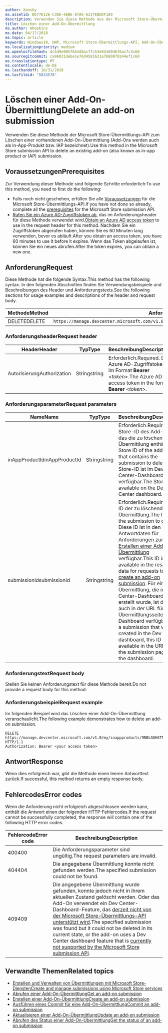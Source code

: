 ```yaml
---
author: Xansky
ms.assetid: D677E126-C3D6-46B6-87A5-6237EBEDF1A9
description: Verwenden Sie diese Methode aus der Microsoft Store-Übermittlungs-API zum Löschen einer vorhandenen Add-On-Übermittlung.
title: Löschen einer Add-On-Übermittlung
ms.author: mhopkins
ms.date: 04/17/2018
ms.topic: article
keywords: Windows10, UWP, Microsoft Store-Übermittlungs-API, Add-On-Übermittlung, löschen, In-App-Produkt, IAP
ms.localizationpriority: medium
ms.openlocfilehash: 4c5d9e905f6b3d8acffc53e943d946f6ac7c3c68
ms.sourcegitcommit: ca96031debe1e76d4501621a7680079244ef1c60
ms.translationtype: MT
ms.contentlocale: de-DE
ms.lasthandoff: 10/31/2018
ms.locfileid: "5833578"
---
```

# <a name="delete-an-add-on-submission"></a><span data-ttu-id="fbcbf-104">Löschen einer Add-On-Übermittlung</span><span class="sxs-lookup"><span data-stu-id="fbcbf-104">Delete an add-on submission</span></span>

<span data-ttu-id="fbcbf-105">Verwenden Sie diese Methode der Microsoft Store-Übermittlungs-API zum Löschen einer vorhandenen Add-On-Übermittlung (Add-Ons werden auch als In-App-Produkt bzw. IAP bezeichnet).</span><span class="sxs-lookup"><span data-stu-id="fbcbf-105">Use this method in the Microsoft Store submission API to delete an existing add-on (also known as in-app product or IAP) submission.</span></span>

## <a name="prerequisites"></a><span data-ttu-id="fbcbf-106">Voraussetzungen</span><span class="sxs-lookup"><span data-stu-id="fbcbf-106">Prerequisites</span></span>

<span data-ttu-id="fbcbf-107">Zur Verwendung dieser Methode sind folgende Schritte erforderlich:</span><span class="sxs-lookup"><span data-stu-id="fbcbf-107">To use this method, you need to first do the following:</span></span>

* <span data-ttu-id="fbcbf-108">Falls noch nicht geschehen, erfüllen Sie alle [Voraussetzungen](create-and-manage-submissions-using-windows-store-services.md#prerequisites) für die Microsoft Store-Übermittlungs-API.</span><span class="sxs-lookup"><span data-stu-id="fbcbf-108">If you have not done so already, complete all the [prerequisites](create-and-manage-submissions-using-windows-store-services.md#prerequisites) for the Microsoft Store submission API.</span></span>
* <span data-ttu-id="fbcbf-109">[Rufen Sie ein Azure AD-Zugriffstoken ab](create-and-manage-submissions-using-windows-store-services.md#obtain-an-azure-ad-access-token), das im Anforderungsheader für diese Methode verwendet wird.</span><span class="sxs-lookup"><span data-stu-id="fbcbf-109">[Obtain an Azure AD access token](create-and-manage-submissions-using-windows-store-services.md#obtain-an-azure-ad-access-token) to use in the request header for this method.</span></span> <span data-ttu-id="fbcbf-110">Nachdem Sie ein Zugriffstoken abgerufen haben, können Sie es 60 Minuten lang verwenden, bevor es abläuft.</span><span class="sxs-lookup"><span data-stu-id="fbcbf-110">After you obtain an access token, you have 60 minutes to use it before it expires.</span></span> <span data-ttu-id="fbcbf-111">Wenn das Token abgelaufen ist, können Sie ein neues abrufen.</span><span class="sxs-lookup"><span data-stu-id="fbcbf-111">After the token expires, you can obtain a new one.</span></span>

## <a name="request"></a><span data-ttu-id="fbcbf-112">Anforderung</span><span class="sxs-lookup"><span data-stu-id="fbcbf-112">Request</span></span>

<span data-ttu-id="fbcbf-113">Diese Methode hat die folgende Syntax.</span><span class="sxs-lookup"><span data-stu-id="fbcbf-113">This method has the following syntax.</span></span> <span data-ttu-id="fbcbf-114">In den folgenden Abschnitten finden Sie Verwendungsbeispiele und Beschreibungen des Header und Anforderungstexts.</span><span class="sxs-lookup"><span data-stu-id="fbcbf-114">See the following sections for usage examples and descriptions of the header and request body.</span></span>

| <span data-ttu-id="fbcbf-115">Methode</span><span class="sxs-lookup"><span data-stu-id="fbcbf-115">Method</span></span> | <span data-ttu-id="fbcbf-116">Anforderungs-URI</span><span class="sxs-lookup"><span data-stu-id="fbcbf-116">Request URI</span></span>                                                      |
|--------|------------------------------------------------------------------|
| <span data-ttu-id="fbcbf-117">DELETE</span><span class="sxs-lookup"><span data-stu-id="fbcbf-117">DELETE</span></span>    | ```https://manage.devcenter.microsoft.com/v1.0/my/inappproducts/{inAppProductId}/submissions/{submissionId}``` |


### <a name="request-header"></a><span data-ttu-id="fbcbf-118">Anforderungsheader</span><span class="sxs-lookup"><span data-stu-id="fbcbf-118">Request header</span></span>

| <span data-ttu-id="fbcbf-119">Header</span><span class="sxs-lookup"><span data-stu-id="fbcbf-119">Header</span></span>        | <span data-ttu-id="fbcbf-120">Typ</span><span class="sxs-lookup"><span data-stu-id="fbcbf-120">Type</span></span>   | <span data-ttu-id="fbcbf-121">Beschreibung</span><span class="sxs-lookup"><span data-stu-id="fbcbf-121">Description</span></span>                                                                 |
|---------------|--------|-----------------------------------------------------------------------------|
| <span data-ttu-id="fbcbf-122">Autorisierung</span><span class="sxs-lookup"><span data-stu-id="fbcbf-122">Authorization</span></span> | <span data-ttu-id="fbcbf-123">String</span><span class="sxs-lookup"><span data-stu-id="fbcbf-123">string</span></span> | <span data-ttu-id="fbcbf-124">Erforderlich.</span><span class="sxs-lookup"><span data-stu-id="fbcbf-124">Required.</span></span> <span data-ttu-id="fbcbf-125">Das Azure AD-Zugriffstoken im Format **Bearer** &lt;*token*&gt;.</span><span class="sxs-lookup"><span data-stu-id="fbcbf-125">The Azure AD access token in the form **Bearer** &lt;*token*&gt;.</span></span> |


### <a name="request-parameters"></a><span data-ttu-id="fbcbf-126">Anforderungsparameter</span><span class="sxs-lookup"><span data-stu-id="fbcbf-126">Request parameters</span></span>

| <span data-ttu-id="fbcbf-127">Name</span><span class="sxs-lookup"><span data-stu-id="fbcbf-127">Name</span></span>        | <span data-ttu-id="fbcbf-128">Typ</span><span class="sxs-lookup"><span data-stu-id="fbcbf-128">Type</span></span>   | <span data-ttu-id="fbcbf-129">Beschreibung</span><span class="sxs-lookup"><span data-stu-id="fbcbf-129">Description</span></span>                                                                 |
|---------------|--------|-----------------------------------------------------------------------------|
| <span data-ttu-id="fbcbf-130">inAppProductId</span><span class="sxs-lookup"><span data-stu-id="fbcbf-130">inAppProductId</span></span> | <span data-ttu-id="fbcbf-131">String</span><span class="sxs-lookup"><span data-stu-id="fbcbf-131">string</span></span> | <span data-ttu-id="fbcbf-132">Erforderlich.</span><span class="sxs-lookup"><span data-stu-id="fbcbf-132">Required.</span></span> <span data-ttu-id="fbcbf-133">Die Store-ID des Add-Ons, das die zu löschende Übermittlung enthält.</span><span class="sxs-lookup"><span data-stu-id="fbcbf-133">The Store ID of the add-on that contains the submission to delete.</span></span> <span data-ttu-id="fbcbf-134">Die Store-ID ist im Dev Center-Dashboard verfügbar.</span><span class="sxs-lookup"><span data-stu-id="fbcbf-134">The Store ID is available on the Dev Center dashboard.</span></span>  |
| <span data-ttu-id="fbcbf-135">submissionId</span><span class="sxs-lookup"><span data-stu-id="fbcbf-135">submissionId</span></span> | <span data-ttu-id="fbcbf-136">String</span><span class="sxs-lookup"><span data-stu-id="fbcbf-136">string</span></span> | <span data-ttu-id="fbcbf-137">Erforderlich.</span><span class="sxs-lookup"><span data-stu-id="fbcbf-137">Required.</span></span> <span data-ttu-id="fbcbf-138">Die ID der zu löschenden Übermittlung.</span><span class="sxs-lookup"><span data-stu-id="fbcbf-138">The ID of the submission to delete.</span></span> <span data-ttu-id="fbcbf-139">Diese ID ist in den Antwortdaten für Anforderungen zum [Erstellen einer Add-On-Übermittlung](create-an-add-on-submission.md) verfügbar.</span><span class="sxs-lookup"><span data-stu-id="fbcbf-139">This ID is available in the response data for requests to [create an add-on submission](create-an-add-on-submission.md).</span></span> <span data-ttu-id="fbcbf-140">Für eine Übermittlung, die im Dev Center-Dashboard erstellt wurde, ist diese ID auch in der URL für die Übermittlungsseite im Dashboard verfügbar.</span><span class="sxs-lookup"><span data-stu-id="fbcbf-140">For a submission that was created in the Dev Center dashboard, this ID is also available in the URL for the submission page in the dashboard.</span></span>  |


### <a name="request-body"></a><span data-ttu-id="fbcbf-141">Anforderungstext</span><span class="sxs-lookup"><span data-stu-id="fbcbf-141">Request body</span></span>

<span data-ttu-id="fbcbf-142">Stellen Sie keinen Anforderungstext für diese Methode bereit.</span><span class="sxs-lookup"><span data-stu-id="fbcbf-142">Do not provide a request body for this method.</span></span>


### <a name="request-example"></a><span data-ttu-id="fbcbf-143">Anforderungsbeispiel</span><span class="sxs-lookup"><span data-stu-id="fbcbf-143">Request example</span></span>

<span data-ttu-id="fbcbf-144">Im folgenden Beispiel wird das Löschen einer Add-On-Übermittlung veranschaulicht.</span><span class="sxs-lookup"><span data-stu-id="fbcbf-144">The following example demonstrates how to delete an add-on submission.</span></span>

```
DELETE https://manage.devcenter.microsoft.com/v1.0/my/inappproducts/9NBLGGH4TNMP/submissions/1152921504621230023 HTTP/1.1
Authorization: Bearer <your access token>
```

## <a name="response"></a><span data-ttu-id="fbcbf-145">Antwort</span><span class="sxs-lookup"><span data-stu-id="fbcbf-145">Response</span></span>

<span data-ttu-id="fbcbf-146">Wenn dies erfolgreich war, gibt die Methode einen leeren Antworttext zurück.</span><span class="sxs-lookup"><span data-stu-id="fbcbf-146">If successful, this method returns an empty response body.</span></span>

## <a name="error-codes"></a><span data-ttu-id="fbcbf-147">Fehlercodes</span><span class="sxs-lookup"><span data-stu-id="fbcbf-147">Error codes</span></span>

<span data-ttu-id="fbcbf-148">Wenn die Anforderung nicht erfolgreich abgeschlossen werden kann, enthält die Antwort einen der folgenden HTTP-Fehlercodes.</span><span class="sxs-lookup"><span data-stu-id="fbcbf-148">If the request cannot be successfully completed, the response will contain one of the following HTTP error codes.</span></span>

| <span data-ttu-id="fbcbf-149">Fehlercode</span><span class="sxs-lookup"><span data-stu-id="fbcbf-149">Error code</span></span> |  <span data-ttu-id="fbcbf-150">Beschreibung</span><span class="sxs-lookup"><span data-stu-id="fbcbf-150">Description</span></span>   |
|--------|------------------|
| <span data-ttu-id="fbcbf-151">400</span><span class="sxs-lookup"><span data-stu-id="fbcbf-151">400</span></span>  | <span data-ttu-id="fbcbf-152">Die Anforderungsparameter sind ungültig.</span><span class="sxs-lookup"><span data-stu-id="fbcbf-152">The request parameters are invalid.</span></span> |
| <span data-ttu-id="fbcbf-153">404</span><span class="sxs-lookup"><span data-stu-id="fbcbf-153">404</span></span>  | <span data-ttu-id="fbcbf-154">Die angegebene Übermittlung konnte nicht gefunden werden.</span><span class="sxs-lookup"><span data-stu-id="fbcbf-154">The specified submission could not be found.</span></span> |
| <span data-ttu-id="fbcbf-155">409</span><span class="sxs-lookup"><span data-stu-id="fbcbf-155">409</span></span>  | <span data-ttu-id="fbcbf-156">Die angegebene Übermittlung wurde gefunden, konnte jedoch nicht in ihrem aktuellen Zustand gelöscht werden. Oder das Add-On verwendet ein Dev Center-Dashboard-Feature, das [derzeit nicht von der Microsoft Store-Übermittlungs-API unterstützt wird](create-and-manage-submissions-using-windows-store-services.md#not_supported).</span><span class="sxs-lookup"><span data-stu-id="fbcbf-156">The specified submission was found but it could not be deleted in its current state, or the add-on uses a Dev Center dashboard feature that is [currently not supported by the Microsoft Store submission API](create-and-manage-submissions-using-windows-store-services.md#not_supported).</span></span> |


## <a name="related-topics"></a><span data-ttu-id="fbcbf-157">Verwandte Themen</span><span class="sxs-lookup"><span data-stu-id="fbcbf-157">Related topics</span></span>

* [<span data-ttu-id="fbcbf-158">Erstellen und Verwalten von Übermittlungen mit Microsoft Store-Diensten</span><span class="sxs-lookup"><span data-stu-id="fbcbf-158">Create and manage submissions using Microsoft Store services</span></span>](create-and-manage-submissions-using-windows-store-services.md)
* [<span data-ttu-id="fbcbf-159">Abrufen einer Add-On-Übermittlung</span><span class="sxs-lookup"><span data-stu-id="fbcbf-159">Get an add-on submission</span></span>](get-an-add-on-submission.md)
* [<span data-ttu-id="fbcbf-160">Erstellen einer Add-On-Übermittlung</span><span class="sxs-lookup"><span data-stu-id="fbcbf-160">Create an add-on submission</span></span>](create-an-add-on-submission.md)
* [<span data-ttu-id="fbcbf-161">Ausführen eines Commit für eine Add-On-Übermittlung</span><span class="sxs-lookup"><span data-stu-id="fbcbf-161">Commit an add-on submission</span></span>](commit-an-add-on-submission.md)
* [<span data-ttu-id="fbcbf-162">Aktualisieren einer Add-On-Übermittlung</span><span class="sxs-lookup"><span data-stu-id="fbcbf-162">Update an add-on submission</span></span>](update-an-add-on-submission.md)
* [<span data-ttu-id="fbcbf-163">Abrufen des Status einer Add-On-Übermittlung</span><span class="sxs-lookup"><span data-stu-id="fbcbf-163">Get the status of an add-on submission</span></span>](get-status-for-an-add-on-submission.md)

